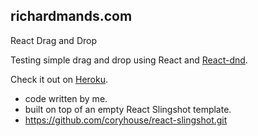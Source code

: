 ## richardmands.com  

  React Drag and Drop

  Testing simple drag and drop using React and <span> </span>
  <a href="http://react-dnd.github.io/react-dnd/docs-overview.html">React-dnd</a>.

  Check it out on <a target="blank" href="https://fathomless-forest-30066.herokuapp.com">Heroku</a>.

* code written by me.
* built on top of an empty React Slingshot template.
* https://github.com/coryhouse/react-slingshot.git
